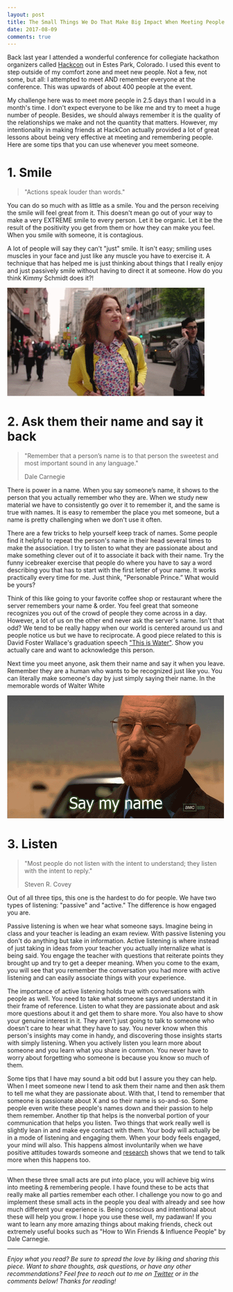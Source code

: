 ```yaml
---
layout: post
title: The Small Things We Do That Make Big Impact When Meeting People
date: 2017-08-09
comments: true
---
```


Back last year I attended a wonderful conference for collegiate hackathon organizers called [Hackcon](https://hackcon.mlh.io) out in Estes Park, Colorado. I used this event to step outside of my comfort zone and meet new people. Not a few, not some, but all: I attempted to meet AND remember everyone at the conference. This was upwards of about 400 people at the event.

My challenge here was to meet more people in 2.5 days than I would in a month's time. I don't expect everyone to be like me and try to meet a huge number of people. Besides, we should always remember it is the quality of the relationships we make and not the quantity that matters. However, my intentionality in making friends at HackCon actually provided a lot of great lessons about being very effective at meeting and remembering people. Here are some tips that you can use whenever you meet someone.

# 1. Smile
> "Actions speak louder than words."

You can do so much with as little as a smile. You and the person receiving the smile will feel great from it. This doesn't mean go out of your way to make a very EXTREME smile to every person. Let it be organic. Let it be the result of the positivity you get from them or how they can make you feel. When you smile with someone, it is contagious.

A lot of people will say they can't "just" smile. It isn't easy; smiling uses muscles in your face and just like any muscle you have to exercise it. A technique that has helped me is just thinking about things that I really enjoy and just passively smile without having to direct it at someone. How do you think Kimmy Schmidt does it?!

![Kimmy Schmidt smiling as she is walking the city streets](/assets/img/kimmy-schmidt-smile.gif)

# 2. Ask them their name and say it back
> "Remember that a person’s name is to that person the sweetest and most important sound in any language."
>
> Dale Carnegie

There is power in a name. When you say someone’s name, it shows to the person that you actually remember who they are.  When we study new material we have to consistently go over it to remember it, and the same is true with names. It is easy to remember the place you met someone, but a name is pretty challenging when we don't use it often. 

There are a few tricks to help yourself keep track of names. Some people find it helpful to repeat the person's name in their head several times to make the association. I try to listen to what they are passionate about and make something clever out of it to associate it back with their name. Try the funny icebreaker exercise that people do where you have to say a word describing you that has to start with the first letter of your name. It works practically every time for me. Just think, "Personable Prince.” What would be yours?

Think of this like going to your favorite coffee shop or restaurant where the server remembers your name & order. You feel great that someone recognizes you out of the crowd of people they come across in a day. However, a lot of us on the other end never ask the server's name. Isn't that odd? We tend to be really happy when our world is centered around us and people notice us but we have to reciprocate. A good piece related to this is David Foster Wallace's graduation speech ["This is Water"](https://www.youtube.com/watch?v=8CrOL-ydFMI). Show you actually care and want to acknowledge this person.

Next time you meet anyone, ask them their name and say it when you leave. Remember they are a human who wants to be recognized just like you. You can literally make someone's day by just simply saying their name. In the memorable words of Walter White

![Walter White saying "Say my name"](/assets/img/walter-white-say-my-name.gif)

# 3. Listen
> "Most people do not listen with the intent to understand; they listen with the intent to reply."
>
> Steven R. Covey

Out of all three tips, this one is the hardest to do for people. We have two types of listening: "passive" and "active." The difference is how engaged you are.

Passive listening is when we hear what someone says. Imagine being in class and your teacher is leading an exam review. With passive listening you don't do anything but take in information. Active listening is where instead of just taking in ideas from your teacher you actually internalize what is being said. You engage the teacher with questions that reiterate points they brought up and try to get a deeper meaning. When you come to the exam, you will see that you remember the conversation you had more with active listening and can easily associate things with your experience.

The importance of active listening holds true with conversations with people as well. You need to take what someone says and understand it in their frame of reference. Listen to what they are passionate about and ask more questions about it and get them to share more. You also have to show your genuine interest in it. They aren't just going to talk to someone who doesn't care to hear what they have to say. You never know when this person's insights may come in handy, and discovering those insights starts with simply listening. When you actively listen you learn more about someone and you learn what you share in common. You never have to worry about forgetting who someone is because you know so much of them.

Some tips that I have may sound a bit odd but I assure you they can help. When I meet someone new I tend to ask them their name and then ask them to tell me what they are passionate about. With that, I tend to remember that someone is passionate about X and so their name is so-and-so. Some people even write these people's names down and their passion to help them remember. Another tip that helps is the nonverbal portion of your communication that helps you listen. Two things that work really well is slightly lean in and make eye contact with them. Your body will actually be in a mode of listening and engaging them. When your body feels engaged, your mind will also. This happens almost involuntarily when we have positive attitudes towards someone and [research](http://hl-128-171-57-22.library.manoa.hawaii.edu/bitstream/10125/35152/1/Barkai_27SanDiegoLRev101.pdf) shows that we tend to talk more when this happens too. 

---

When these three small acts are put into place, you will achieve big wins into meeting & remembering people. I have found these to be acts that really make all parties remember each other. I challenge you now to go and implement these small acts in the people you deal with already and see how much different your experience is. Being conscious and intentional about these will help you grow. I hope you use these well, my padawan! If you want to learn any more amazing things about making friends, check out extremely useful books such as "How to Win Friends & Influence People" by Dale Carnegie.

---

*Enjoy what you read? Be sure to spread the love by liking and sharing this piece. Want to share thoughts, ask questions, or have any other recommendations? Feel free to reach out to me on [Twitter](https://twitter.com/maxcell) or in the comments below! Thanks for reading!*

